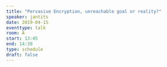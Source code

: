```yaml
---
title: "Pervasive Encryption, unreachable goal or reality?"
speaker: jantits
date: 2019-04-15
eventtype: talk
room: A
start: 13:45
end: 14:30
type: schedule
draft: false
---
```

